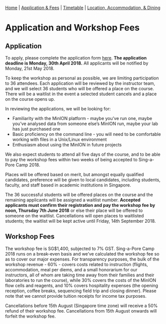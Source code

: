 [Home](index.md) | [Application & Fees](application.md) | [Timetable](timetable.md) | [Location, Accommodation, & Dining](location.md)

# Application and Workshop Fees

## Application 

To apply, please complete the application form <a href="https://docs.google.com/forms/d/e/1FAIpQLSdNmsnT2WIZ3EyB7RA3jUWm6JROKj35sXQXMIZ17j2KZ8TeTg/viewform" target="_blank">here</a>. **The application deadline is Monday, 30th April 2018.** All applicants will be notified by Monday, 21st May 2018.

To keep the workshop as personal as possible, we are limiting participation to 36 attendees. Each application will be reviewed by the instructor team, and we will select 36 students who will be offered a place on the course. There will be a waitlist in the event a selected student cancels and a place on the course opens up.

In reviewing the applications, we will be looking for:
  * Familiarity with the MinION platform - maybe you’ve run one, maybe you’ve analysed data from someone else’s MinION run, maybe your lab has just purchased one
  * Basic proficiency on the command line - you will need to be comfortable working with files in a Unix/Linux environment
  * Enthusiasm about using the MinION in future projects
  
We also expect students to attend all five days of the course, and to be able to pay the workshop fees within two weeks of being accepted to Sing-a-Pore Camp 2018.

Places will be offered based on merit, but amongst equally qualified candidates, preference will be given to local candidates, including students, faculty, and staff based in academic institutions in Singapore.

The 36 successful students will be offered places on the course and the remaining applicants will be assigned a waitlist number. **Accepted applicants must confirm their registration and pay the workshop fee by noon, Thursday 7th June 2018** or else their place will be offered to someone on the waitlist. Cancellations will open places to waitlisted students; the waitlist will be kept active until Friday, 14th September 2018.

## Workshop Fees
The workshop fee is SG$1,400, subjected to 7% GST. Sing-a-Pore Camp 2018 runs on a break-even basis and we’ve calculated the workshop fee so as to cover our major expenses. For transparency purposes, the bulk of the workshop revenue - 60% - covers costs related to instruction (flights, accommodation, meal per diems, and a small honorarium for our instructors, all of whom are taking time away from their families and their laboratories to run the course), while 30% covers the costs of the MinION flow cells and reagents, and 10% covers hospitality expenses (the opening reception, coffee breaks, sequencing field trip and closing dinner). Please note that we cannot provide tuition receipts for income tax purposes.

Cancellations before 15th August (Singapore time zone) will receive a 50% refund of their workshop fee. Cancellations from 15th August onwards will forfeit the workshop fee.